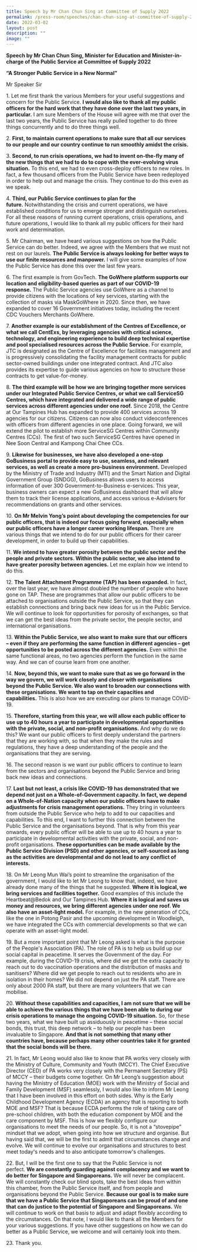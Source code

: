 ```yaml
---
title: Speech by Mr Chan Chun Sing at Committee of Supply 2022
permalink: /press-room/speeches/chan-chun-sing-at-committee-of-supply-2022/
date: 2022-03-02
layout: post
description: ""
image: ""
---
```

**Speech by Mr Chan Chun Sing, Minister for Education and Minister-in-charge of the Public Service at Committee of Supply 2022**

**“A Stronger Public Service in a New Normal”**

Mr Speaker Sir  
  
1\. Let me first thank the various Members for your useful suggestions and concern for the Public Service. **I would also like to thank all my public officers for the hard work that they have done over the last two years, in particular.** I am sure Members of the House will agree with me that over the last two years, the Public Service has really pulled together to do three things concurrently and to do three things well.  
  
2\. **First, to maintain current operations to make sure that all our services to our people and our country continue to run smoothly amidst the crisis.**   
  
3\. **Second, to run crisis operations, we had to invent on-the-fly many of the new things that we had to do to cope with the ever-evolving virus situation.** To this end, we had to even cross-deploy officers to new roles. In fact, a few thousand officers from the Public Service have been redeployed in order to help out and manage the crisis. They continue to do this even as we speak.  
  
4\. **Third, our Public Service continues to plan for the future.** Notwithstanding the crisis and current operations, we have established conditions for us to emerge stronger and distinguish ourselves. For all these reasons of running current operations, crisis operations, and future operations, I would like to thank all my public officers for their hard work and determination.  
  
5\. Mr Chairman, we have heard various suggestions on how the Public Service can do better. Indeed, we agree with the Members that we must not rest on our laurels. **The Public Service is always looking for better ways to use our finite resources and manpower.** I will give some examples of how the Public Service has done this over the last few years.  
  
6\. The first example is from GovTech. **The GoWhere platform supports our location and eligibility-based queries as part of our COVID-19 response.** The Public Service agencies use GoWhere as a channel to provide citizens with the locations of key services, starting with the collection of masks via MaskGoWhere in 2020. Since then, we have expanded to cover 16 Government initiatives today, including the recent CDC Vouchers Merchants GoWhere.  
  
7\. **Another example is our establishment of the Centres of Excellence, or what we call CentExs, by leveraging agencies with critical science, technology, and engineering experience to build deep technical expertise and pool specialised resources across the Public Service.** For example, JTC is designated as the Centre of Excellence for facilities management and is progressively consolidating the facility management contracts for public sector-owned buildings under one integrated contract. And JTC also provides its expertise to guide various agencies on how to structure those contracts to get value-for-money.  
  
8\. **The third example will be how we are bringing together more services under our Integrated Public Service Centres, or what we call ServiceSG Centres, which have integrated and delivered a wide range of public services across different agencies under one roof.** Since 2018, the Centre at Our Tampines Hub has expanded to provide 400 services across 19 agencies for our citizens. Citizens can now also conduct videoconferences with officers from different agencies in one place. Going forward, we will extend the pilot to establish more ServiceSG Centres within Community Centres (CCs). The first of two such ServiceSG Centres have opened in Nee Soon Central and Kampong Chai Chee CCs.  
  
9\. **Likewise for businesses, we have also developed a one-stop GoBusiness portal to provide easy to use, seamless, and relevant services, as well as create a more pro-business environment.** Developed by the Ministry of Trade and Industry (MTI) and the Smart Nation and Digital Government Group (SNDGG), GoBusiness allows users to access information of over 300 Government-to-Business e-services. This year, business owners can expect a new GoBusiness dashboard that will allow them to track their license applications, and access various e-Advisers for recommendations on grants and other services.  
  
10\. **On Mr Melvin Yong’s point about developing the competencies for our public officers, that is indeed our focus going forward, especially when our public officers have a longer career working lifespan.** There are various things that we intend to do for our public officers for their career development, in order to build up their capabilities.  
  
11\. **We intend to have greater porosity between the public sector and the people and private sectors. Within the public sector, we also intend to have greater porosity between agencies.** Let me explain how we intend to do this.   
  
12\. **The Talent Attachment Programme (TAP) has been expanded.** In fact, over the last year, we have almost doubled the number of people who have gone on TAP. These are programmes that allow our public officers to be attached to organisations outside the Public Service, so that they can establish connections and bring back new ideas for us in the Public Service. We will continue to look for opportunities for porosity of exchanges, so that we can get the best ideas from the private sector, the people sector, and international organisations.   
  
13\. **Within the Public Service, we also want to make sure that our officers – even if they are performing the same function in different agencies – get opportunities to be posted across the different agencies.** Even within the same functional areas, no two agencies perform the function in the same way. And we can of course learn from one another.   
  
14\. **Now, beyond this, we want to make sure that as we go forward in the way we govern, we will work closely and closer with organisations beyond the Public Service. We also want to broaden our connections with these organisations. We want to tap on their capacities and capabilities.** This is also how we are executing our plans to manage COVID-19.  
  
15\. **Therefore, starting from this year, we will allow each public officer to use up to 40 hours a year to participate in developmental opportunities with the private, social, and non-profit organisations.** And why do we do this? We want our public officers to first deeply understand the partners that they are working with, so that when they make the rules and regulations, they have a deep understanding of the people and the organisations that they are serving.  
  
16\. The second reason is we want our public officers to continue to learn from the sectors and organisations beyond the Public Service and bring back new ideas and connections.  
  
17\. **Last but not least, a crisis like COVID-19 has demonstrated that we depend not just on a Whole-of-Government capacity. In fact, we depend on a Whole-of-Nation capacity when our public officers have to make adjustments for crisis management operations.** They bring in volunteers from outside the Public Service who help to add to our capacities and capabilities. To this end, I want to further this connection between the Public Service and the organisations beyond. That is why from this year onwards, every public officer will be able to use up to 40 hours a year to participate in developmental activities with the private, social, and non-profit organisations. **These opportunities can be made available by the Public Service Division (PSD) and other agencies, or self-sourced as long as the activities are developmental and do not lead to any conflict of interests.**  
  
18\. On Mr Leong Mun Wai’s point to streamline the organisation of the government, I would like to let Mr Leong to know that, indeed, we have already done many of the things that he suggested. **Where it is logical, we bring services and facilities together.** Good examples of this include the Heartbeat@Bedok and Our Tampines Hub. **Where it is logical and saves us money and resources, we bring different agencies under one roof. We also have an asset-light model.** For example, in the new generation of CCs, like the one in Potong Pasir and the upcoming development in Woodleigh, we have integrated the CCs with commercial developments so that we can operate with an asset-light model.  
  
19\. But a more important point that Mr Leong asked is what is the purpose of the People's Association (PA). The role of PA is to help us build up our social capital in peacetime. It serves the Government of the day. For example, during the COVID-19 crisis, where did we get the extra capacity to reach out to do vaccination operations and the distribution of masks and sanitisers? Where did we get people to reach out to residents who are in isolation in their homes? We did not depend on just the PA staff. There are only about 2000 PA staff, but there are many volunteers that we can mobilise.  
  
20\. **Without these capabilities and capacities, I am not sure that we will be able to achieve the various things that we have been able to during our crisis operations to manage the ongoing COVID-19 situation.** So, for these two years, what we have built up assiduously in peacetime – these social bonds, this trust, this deep network – to help our people has been invaluable to Singapore. **And that is not something that many other countries have, because perhaps many other countries take it for granted that the social bonds will be there.**  
  
21\. In fact, Mr Leong would also like to know that PA works very closely with the Ministry of Culture, Community and Youth (MCCY). The Chief Executive Director (CED) of PA works very closely with the Permanent Secretary (PS) of MCCY – their budgets come together. On Mr Leong’s suggestion about having the Ministry of Education (MOE) work with the Ministry of Social and Family Development (MSF) seamlessly, I would also like to inform Mr Leong that I have been involved in this effort on both sides. Why is the Early Childhood Development Agency (ECDA) an agency that is reporting to both MOE and MSF? That is because ECDA performs the role of taking care of pre-school children, with both the education component by MOE and the care component by MSF. This is how we flexibly configure our organisations to meet the needs of our people. So, it is not a “stovepipe” mindset that we adopt, when going into how we structure and organise. But having said that, we will be the first to admit that circumstances change and evolve. We will continue to evolve our organisations and structures to best meet today's needs and to also anticipate tomorrow's challenges.  
  
22\. But, I will be the first one to say that the Public Service is not perfect. **We are constantly guarding against complacency and we want to do better for Singapore and Singaporeans.** We will never be complacent. We will constantly check our blind spots, take the best ideas from within this chamber, from the Public Service itself, and from people and organisations beyond the Public Service. **Because our goal is to make sure that we have a Public Service that Singaporeans can be proud of and one that can do justice to the potential of Singapore and Singaporeans.** We will continue to work on that basis to adjust and adapt flexibly according to the circumstances. On that note, I would like to thank all the Members for your various suggestions. If you have other suggestions on how we can do better as a Public Service, we welcome and will certainly look into them.   
  
23\. Thank you.